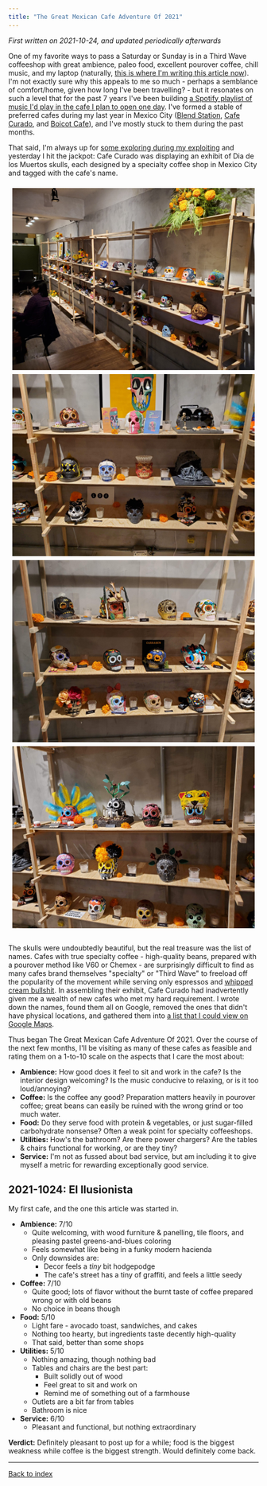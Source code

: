 ```yaml
---
title: "The Great Mexican Cafe Adventure Of 2021"
---
```


_First written on 2021-10-24, and updated periodically afterwards_

One of my favorite ways to pass a Saturday or Sunday is in a Third Wave coffeeshop with great ambience, paleo food, excellent pourover coffee, chill music, and my laptop (naturally, [this is where I'm writing this article now](https://www.elilusionista.mx/)). I'm not exactly sure why this appeals to me so much - perhaps a semblance of comfort/home, given how long I've been travelling? - but it resonates on such a level that for the past 7 years I've been building [a Spotify playlist of music I'd play in the cafe I plan to open one day](https://open.spotify.com/playlist/30XMfauACKupUMTgcq0xeP?si=dd5a9d5799e04d87). I've formed a stable of preferred cafes during my last year in Mexico City ([Blend Station](https://blendstation.com.mx/), [Cafe Curado](https://www.curado.cafe/), and [Boicot Cafe](https://boicotcafe.com/)), and I've mostly stuck to them during the past months.

That said, I'm always up for [some exploring during my exploiting](https://medium.com/data-science-for-everyone/the-explore-exploit-dilemma-436cb1edff0d) and yesterday I hit the jackpot: Cafe Curado was displaying an exhibit of Dia de los Muertos skulls, each designed by a specialty coffee shop in Mexico City and tagged with the cafe's name. 

<style>
.mexican-cafe-row {
  display: flex;
  flex-wrap: wrap;
  padding: 0 4px;
}

/* Create two equal columns that sits next to each other */
.mexican-cafe-column {
  flex: 50%;
  padding: 0 4px;
}

.mexican-cafe-column img {
  margin-top: 8px;
  vertical-align: middle;
}
</style>
<div class="mexican-cafe-row" style="text-align:center">
    <div class="mexican-cafe-column">
        <img src="images/all-skulls.jpg">
        <img src="images/skulls2.jpg">
    </div>
    <div class="mexican-cafe-column">
        <img src="images/skulls1.jpg">
        <img src="images/skulls3.jpg">
    </div>
</div>
<br/>

The skulls were undoubtedly beautiful, but the real treasure was the list of names. Cafes with true specialty coffee - high-quality beans, prepared with a pourover method like V60 or Chemex - are surprisingly difficult to find as many cafes brand themselves "specialty" or "Third Wave" to freeload off the popularity of the movement while serving only espressos and [whipped cream bullshit](https://i.pinimg.com/736x/32/b9/02/32b9028c101a12357ca45dc181e2314b.jpg). In assembling their exhibit, Cafe Curado had inadvertently given me a wealth of new cafes who met my hard requirement. I wrote down the names, found them all on Google, removed the ones that didn't have physical locations, and gathered them into [a list that I could view on Google Maps](https://goo.gl/maps/zbprzrahT74MxKzy8). 

Thus began The Great Mexican Cafe Adventure Of 2021. Over the course of the next few months, I'll be visiting as many of these cafes as feasible and rating them on a 1-to-10 scale on the aspects that I care the most about:

* **Ambience:** How good does it feel to sit and work in the cafe? Is the interior design welcoming? Is the music conducive to relaxing, or is it too loud/annoying?
* **Coffee:** Is the coffee any good? Preparation matters heavily in pourover coffee; great beans can easily be ruined with the wrong grind or too much water.
* **Food:** Do they serve food with protein & vegetables, or just sugar-filled carbohydrate nonsense? Often a weak point for specialty coffeeshops.
* **Utilities:** How's the bathroom? Are there power chargers? Are the tables & chairs functional for working, or are they tiny?
* **Service:** I'm not as fussed about bad service, but am including it to give myself a metric for rewarding exceptionally good service.

2021-1024: El Ilusionista
-------------------------
My first cafe, and the one this article was started in.

* **Ambience:** 7/10
    * Quite welcoming, with wood furniture & panelling, tile floors, and pleasing pastel greens-and-blues coloring
    * Feels somewhat like being in a funky modern hacienda
    * Only downsides are:
        * Decor feels a _tiny_ bit hodgepodge
        * The cafe's street has a tiny of graffiti, and feels a little seedy
* **Coffee:** 7/10
    * Quite good; lots of flavor without the burnt taste of coffee prepared wrong or with old beans
    * No choice in beans though
* **Food:** 5/10
    * Light fare - avocado toast, sandwiches, and cakes
    * Nothing too hearty, but ingredients taste decently high-quality
    * That said, better than some shops
* **Utilities:** 5/10
    * Nothing amazing, though nothing bad
    * Tables and chairs are the best part:
        * Built solidly out of wood
        * Feel great to sit and work on
        * Remind me of something out of a farmhouse
    * Outlets are a bit far from tables
    * Bathroom is nice
* **Service:** 6/10
    * Pleasant and functional, but nothing extraordinary

**Verdict:** Definitely pleasant to post up for a while; food is the biggest weakness while coffee is the biggest strength. Would definitely come back.

---

[Back to index](../index.md)
